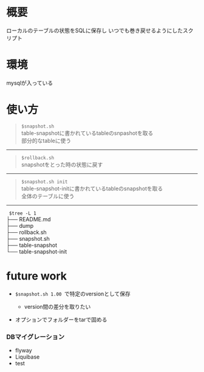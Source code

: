 
# 概要
ローカルのテーブルの状態をSQLに保存し
いつでも巻き戻せるようにしたスクリプト

# 環境
mysqlが入っている


# 使い方

>   `$snapshot.sh `  
>   table-snapshotに書かれているtableのsnpashotを取る  
>   部分的なtableに使う

----

>   `$rollback.sh `  
>   snapshotをとった時の状態に戻す

----

>   `$snapshot.sh init`  
>   table-snapshot-initに書かれているtableのsnapshotを取る  
>   全体のテーブルに使う

----

`
$tree -L 1`  
├──  README.md  
├──  dump  
├──  rollback.sh  
├──  snapshot.sh  
├──  table-snapshot  
└──  table-snapshot-init  

# future work
- `$snapshot.sh 1.00 `で特定のversionとして保存
    - version間の差分を取りたい

- オプションでフォルダーをtarで固める

### DBマイグレーション
- flyway
- Liquibase
- test
